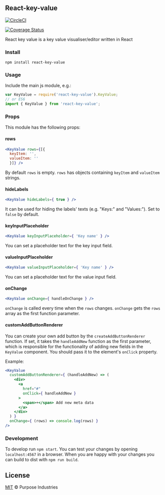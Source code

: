 ## React-key-value

[![CircleCI](https://circleci.com/gh/purposeindustries/react-key-value.svg?style=svg)](https://circleci.com/gh/purposeindustries/react-key-value)

[![Coverage Status](https://coveralls.io/repos/github/purposeindustries/react-key-value/badge.svg?branch=master)](https://coveralls.io/github/purposeindustries/react-key-value?branch=chore/master)

React key value is a key value visualiser/editor written in React

### Install

```
npm install react-key-value
```

### Usage

Include the main js module, e.g.:

```js
var KeyValue = require('react-key-value').KeyValue;
// or ES6
import { KeyValue } from 'react-key-value';
```

### Props

This module has the following props:

#### rows

```jsx
<KeyValue rows={[{
  keyItem: '',
  valueItem: ''
  }]} />
```
By default `rows` is empty. `rows` has objects containing `keyItem` and `valueItem` strings.

#### hideLabels

```jsx
<KeyValue hideLabels={ true } />
```
It can be used for hiding the labels' texts (e.g. "Keys:" and "Values:"). Set to `false` by default.

#### keyInputPlaceholder

```jsx
<KeyValue keyInputPlaceholder={ 'Key name' } />
```
You can set a placeholder text for the key input field.

#### valueInputPlaceholder

```jsx
<KeyValue valueInputPlaceholder={ 'Key name' } />
```
You can set a placeholder text for the value input field.

#### onChange

```jsx
<KeyValue onChange={ handleOnChange } />
```
`onChange` is called every time when the `rows` changes. `onChange` gets the `rows` array as the first function parameter.

#### customAddButtonRenderer

You can create your own add button by the `createAddButtonRenderer` function. If set, it takes the `handleAddNew` function as the first parameter, which is responsible for the functionality of adding new fields in the `KeyValue` component. You should pass it to the element's `onClick` property.

Example:

```jsx
<KeyValue
  customAddButtonRenderer={ (handleAddNew) => (
    <div>
      <a
        href="#"
        onClick={ handleAddNew }
      >
        <span>+</span> Add new meta data
      </a>
    </div>
  ) }
  onChange={ (rows) => console.log(rows) }
/>
```

### Development
To develop run `npm start`.
You can test your changes by opening `localhost:4567` in a browser.
When you are happy with your changes you can build to dist with `npm run build`.


## License
[MIT](LICENSE) &copy; Purpose Industries

